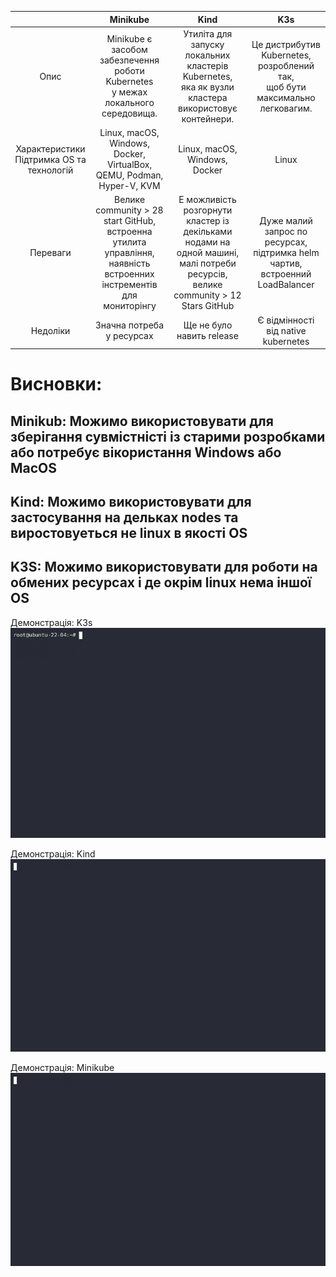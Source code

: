 

|              |Minikube   |Kind          |K3s       |
|:------------:|:-----------:|:--------------:|:----------:|
|Опис|Minikube є засобом забезпечення роботи Kubernetes<br> у межах локального середовища. |Утиліта для запуску локальних кластерів Kubernetes,<br> яка як вузли кластера використовує контейнери.|Це дистрибутив Kubernetes, розроблений так,<br> щоб бути максимально легковагим.|
|Характеристики <br> Підтримка OS та технологій|Linux, macOS, Windows, Docker, VirtualBox, QEMU, Podman, Hyper-V, KVM|Linux, macOS, Windows, Docker|Linux|
|Переваги|Велике community > 28 start GitHub, встроенна утилита управління,<br> наявність встроенних інстрементів для мониторінгу|Е можливість розгорнути кластер із декільками нодами на одной машині, <br>малі потреби ресурсів, велике community > 12 Stars GitHub|Дуже малий запрос по ресурсах, підтримка helm чартив, встроенний LoadBalancer|
|Недоліки|Значна потреба у ресурсах|Ще не було навить release|Є відмінності від native kubernetes|


# Висновки:

##  Minikub: Можимо використовувати для зберігання сувмістністі із старими розробками або потребує вікористання Windows або MacOS
##  Kind: Можимо використовувати для застосування на дельках nodes та виростовуеться не linux в якості OS
##  K3S: Можимо використовувати для роботи на обмених ресурсах і де окрім linux нема іншої OS

Демонстрація:
K3s \
![Image](./K3S.gif)

Демонстрація: 
Kind \
![Image](./kind.gif)

Демонстрація:
Minikube \
![Image](./Minikube.gif)
